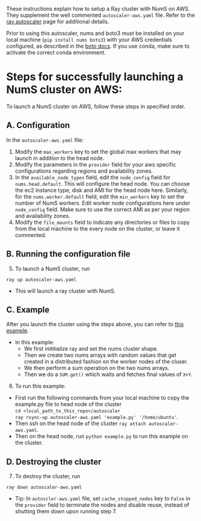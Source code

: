 These instructions explain how to setup a Ray cluster with NumS on AWS. 
They supplement the well commented ```autoscaler-aws.yaml``` file.
Refer to the [ray autoscaler](https://docs.ray.io/en/master/cluster/cloud.html) page for additional details. 

Prior to using this autoscaler, nums and boto3 must be installed on your local machine (```pip install nums boto3```) with your AWS credentials configured, as described in the [boto docs](https://boto3.amazonaws.com/v1/documentation/api/latest/guide/configuration.html). If you use conda, make sure to activate the correct conda environment.

# Steps for successfully launching a NumS cluster on AWS:
To launch a NumS cluster on AWS, follow these steps in specified order.

## A. Configuration
In the ```autoscaler-aws.yaml``` file: 
1. Modify the ```max_workers``` key to set the global max workers that may launch in addition to the head node.
2. Modify the parameters in the ```provider``` field for your aws specific configurations regarding regions and availability zones. 
3. In the ```available_node_types``` field, edit the ```node_config``` field for ```nums.head.default```. 
This will configure the head node. 
You can choose the ec2 instance type, disk and AMI for the head node here. 
Similarly, for the ```nums.worker.default``` field, edit the ```min_workers``` key 
to set the number of NumS workers. 
Edit worker node configurations here under ```node_config``` field. 
Make sure to use the correct AMI as per your region and availability zones. 
4. Modify the ```file_mounts``` field to indicate any directories or files to copy from the local machine to the every node on the cluster, or leave it commented.

## B. Running the configuration file

5. To launch a NumS cluster, run 
```
ray up autoscaler-aws.yaml
```
* This will launch a ray cluster with NumS. 

## C. Example
After you launch the cluster using the steps above, you can refer to [this example](https://github.com/nums-project/nums/blob/main/autoscaler/example.py).
* In this example:
  * We first inititialize ray and set the nums cluster shape.
  * Then we create two nums arrays with random values that get created in a distributed fashion on the worker nodes of the cluser. 
  * We then perform a sum operation on the two nums arrays.
  * Then we do a ```SUM.get()``` which waits and fetches final values of ```X+Y```.

6. To run this example:
  * First run the following commands from your local machine to copy the example.py file to head node of the cluster \
  ```cd <local_path_to_this_repo>/autoscaler``` \
  ```ray rsync-up autoscaler-aws.yaml 'example.py' '/home/ubuntu'```.
  * Then ssh on the head node of the cluster ```ray attach autoscaler-aws.yaml```.
  * Then on the head node, run ```python example.py``` to run this example on the cluster.


## D. Destroying the cluster
7. To destroy the cluster, run
```
ray down autoscaler-aws.yaml
```
* Tip: In ```autoscler-aws.yaml``` file, set ```cache_stopped_nodes``` key  to ```False``` in the ```provider``` field to terminate the nodes and disable reuse, instead of shutting them down upon running step 7.
